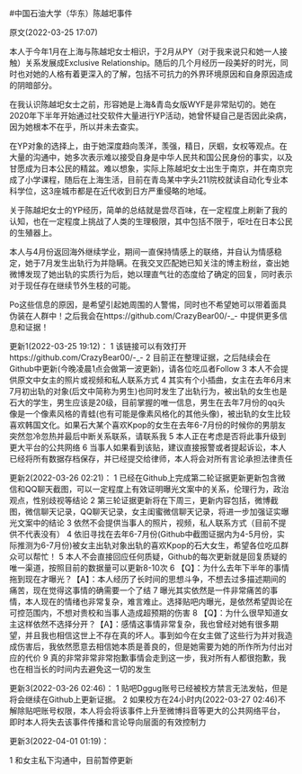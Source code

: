 #中国石油大学（华东）陈越圯事件

原文(2022-03-25 17:07)

本人于今年1月在上海与陈越圯女士相识，于2月从PY（对于我来说只和她一人接触）关系发展成Exclusive Relationship。随后的几个月经历一段美好的时光，同时也对她的人格有着更深入的了解，包括不可抗力的外界环境原因和自身原因造成的阴暗部分。

在我认识陈越圯女士之前，形容她是上海&青岛女版WYF是非常贴切的。她在2020年下半年开始通过社交软件大量进行YP活动，她曾怀疑自己是否因此染病，因为她根本不在乎，所以并未去查实。

在YP对象的选择上，由于她深度趋向羡洋，羡强，精日，厌蝈，女权等观点。在大量的沟通中，她多次表示难以接受自身是中华人民共和国公民身份的事实，以及甘愿成为日本公民的精盆。难以想象，实际上陈越圯女士出生于南京，并在南京完成了小学课程，随后在上海生活，目前在青岛某中字头211院校就读自动化专业本科学位，这3座城市都是在近代收到日方严重侵略的地域。

关于陈越圯女士的YP经历，简单的总结就是尝尽百味，在一定程度上刷新了我的认知，也在一定程度上挑战了人类的生理极限，其中包括不限于，呕吐在日本公民的生殖器上。

本人与4月份返回海外继续学业，期间一直保持情感上的联络，并自认为情感稳定，她于7月发生出轨行为并隐瞒。在我交叉匹配她已知关注的博主粉丝，查出她微博发现了她出轨的实质行为后，她以理直气壮的态度给了确定的回复，同时表示对于现任存在继续节外生枝的可能。

Po这些信息的原因，是希望引起她周围的人警惕，同时也不希望她可以带着面具伪装在人群中！之后我会在https://github.com/CrazyBear00/-_- 中提供更多信息和证据！

更新1(2022-03-25 19:12)：
1 该链接可以有效打开https://github.com/CrazyBear00/-_-
2 目前正在整理证据，之后陆续会在Github中更新(今晚凌晨1点会做第一波更新)，请各位吃瓜者Follow
3 本人不会提供原文中女主的照片或视频和私人联系方式
4 其实有个小插曲，女主在去年6月末7月初出轨的对象(后文中简称为男生)也同时发生了出轨行为，被出轨的女生也是石大的学生，男生应该是20级，目前掌握的唯一信息，男生在去年7月份的qq头像是一个像素风格的青蛙(也有可能是像素风格化的其他头像)，被出轨的女生比较喜欢韩国文化。如果石大某个喜欢Kpop的女生在去年6-7月份的时候你的男朋友突然忽冷忽热并最后中断关系联系，请联系我
5 本人正在考虑是否将此事升级到更大平台的公共网络
6 当事人如果看到该贴，建议直接报警或者提起诉讼，本人已经将所有数据存档保存，并已经提交给律师，本人将会对所有言论承担法律责任

更新2(2022-03-26 02:21)：
1 已经在Github上完成第二轮证据更新更新包含微信和QQ聊天截图，可以一定程度上有效证明曝光文案中的关系，伦理行为，政治观点，性别歧视等结论
2 第三轮证据更新将在下周三，更新内容包括，微博截图，微信聊天记录，QQ聊天记录，女主闺蜜微信聊天记录，将进一步加强证实曝光文案中的结论
3 依然不会提供当事人的照片，视频，私人联系方式（目前不提供不代表没有）
4 依旧寻找在去年6-7月份(Github中截图证据内为4-5月份，实际推测为6-7月份)被女主出轨对象出轨的喜欢Kpop的石大女生，希望各位吃瓜群众可以帮忙！
5 本人不会直接回应任何质疑，Github的每次更新就是回复质疑的唯一渠道，按照目前的数据量可以更新8-10次
6 【Q】：为什么去年下半年的事情拖到现在才曝光？【A】：本人经历了长时间的思想斗争，不想去过多描述期间的痛苦，现在觉得这事情的确需要一个了结
7 曝光其实依然是一件非常痛苦的事情，本人现在的情绪也非常复杂，难言难止。选择贴吧内曝光，是依然希望舆论在可控范围内，不想对贵校和当事人造成超预期的伤害
8 【Q】：为什么很早知道女主这样依然不选择分开？【A】：感情这事情非常复杂，我也曾经对她有很多期望，并且我也相信这世上不存在真的坏人。事到如今在女主做了这些行为并对我造成伤害后，我依然愿意去相信她本质是善良的，但是她需要为她的所作所为付出对应的代价
9 真的非常非常非常抱歉事情会走到这一步，我对所有人都很抱歉，我也在相当长的时间内去避免这一切的发生


更新3(2022-03-26 02:46)：
1 贴吧Dggug账号已经被校方禁言无法发帖，但是将会继续在Github上更新证据。
2 如果校方在24小时内(2022-03-27 02:46)不解除贴吧账号权限，本人将会将该事件上升至微博抖音等更大的公共网络平台， 即时本人将失去该事件传播和言论导向层面的有效控制力

更新3(2022-04-01 01:19)：

1 和女主私下沟通中，目前暂停更新
